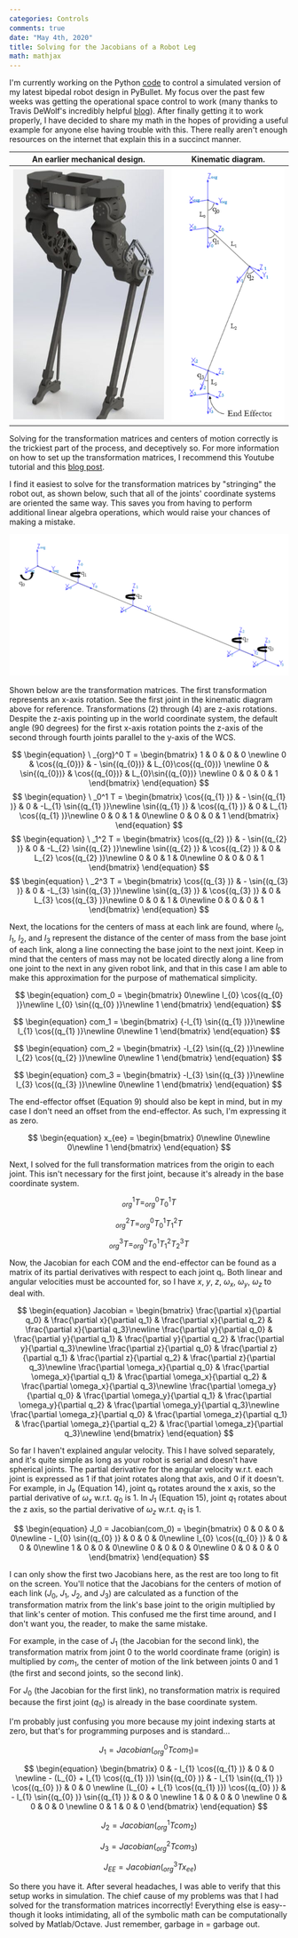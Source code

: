 ```yaml
---
categories: Controls
comments: true
date: "May 4th, 2020"
title: Solving for the Jacobians of a Robot Leg
math: mathjax
---
```

I'm currently working on the Python [code](https://github.com/bbokser/spryped) to control a simulated version of my latest bipedal robot design in PyBullet. My focus over the past few weeks was getting the operational space control to work (many thanks to Travis DeWolf's incredibly helpful [blog](https://studywolf.wordpress.com/site-index/)). After finally getting it to work properly, I have decided to share my math in the hopes of providing a useful example for anyone else having trouble with this. There really aren't enough resources on the internet that explain this in a succinct manner.

An earlier mechanical design.             |  Kinematic diagram.
:-------------------------:|:-------------------------:
![Mechanical Design](/images/chickenwalker-orig.jpg)  |  ![Kinematic Diagram](/images/kinematicdiagram1.png)

Solving for the transformation matrices and centers of motion correctly is the trickiest part of the process, and deceptively so. For more information on how to set up the transformation matrices, I recommend this Youtube tutorial and this [blog post](https://studywolf.wordpress.com/2017/06/09/deriving-a-robots-transform-matrices/).

I find it easiest to solve for the transformation matrices by "stringing" the robot out, as shown below, such that all of the joints' coordinate systems are oriented the same way. This saves you from having to perform additional linear algebra operations, which would raise your chances of making a mistake.

![Kinematic Diagram 2](/images/kinematicdiagram-2_orig.png)

Shown below are the transformation matrices. The first transformation represents an x-axis rotation. See the first joint in the kinematic diagram above for reference. Transformations (2) through (4) are z-axis rotations. Despite the z-axis pointing up in the world coordinate system, the default angle (90 degrees) for the first x-axis rotation points the z-axis of the second through fourth joints parallel to the y-axis of the WCS.

$$
\begin{equation}
	\ _{org}^0 T = \begin{bmatrix}
	1 & 0 & 0 & 0 \newline
	0 & \cos{(q_{0})} & - \sin{(q_{0})} & L_{0}\cos{(q_{0})} \newline
	0 & \sin{(q_{0})} & \cos{(q_{0})} & L_{0}\sin{(q_{0})} \newline
	0 & 0 & 0 & 1
	\end{bmatrix}	
\end{equation}
$$
$$
\begin{equation}
	\ _0^1 T = \begin{bmatrix}
	\cos{(q_{1} )} & - \sin{(q_{1} )} & 0 & -L_{1} \sin{(q_{1} )}\newline
	\sin{(q_{1} )} & \cos{(q_{1} )} & 0 & L_{1} \cos{(q_{1} )}\newline
	0 & 0 & 1 & 0\newline
	0 & 0 & 0 & 1
	\end{bmatrix}
\end{equation}
$$
$$
\begin{equation}
	\ _1^2 T = \begin{bmatrix}
 	\cos{(q_{2} )} & - \sin{(q_{2} )} & 0 & -L_{2} \sin{(q_{2} )}\newline
 	\sin{(q_{2} )} & \cos{(q_{2} )} & 0 & L_{2} \cos{(q_{2} )}\newline
 	0 & 0 & 1 & 0\newline
 	0 & 0 & 0 & 1
	\end{bmatrix}
\end{equation}
$$
$$
\begin{equation}
	\ _2^3 T = \begin{bmatrix}
 	\cos{(q_{3} )} & - \sin{(q_{3} )} & 0 & -L_{3} \sin{(q_{3} )}\newline
 	\sin{(q_{3} )} & \cos{(q_{3} )} & 0 & L_{3} \cos{(q_{3} )}\newline
 	0 & 0 & 1 & 0\newline
 	0 & 0 & 0 & 1
	\end{bmatrix}
\end{equation}
$$

Next, the locations for the centers of mass at each link are found, where $l_0$, $l_1$, $l_2$, and $l_3$ represent the distance of the center of mass from the base joint of each link, along a line connecting the base joint to the next joint. Keep in mind that the centers of mass may not be located directly along a line from one joint to the next in any given robot link, and that in this case I am able to make this approximation for the purpose of mathematical simplicity.

$$
\begin{equation}
	com_0 = \begin{bmatrix}
 	0\newline
 	l_{0} \cos{(q_{0} )}\newline
 	l_{0} \sin{(q_{0} )}\newline
 	1
\end{bmatrix}
\end{equation}
$$

$$
\begin{equation}
	com_1 = \begin{bmatrix}
 	{-l_{1} \sin{(q_{1} )}}\newline
 	l_{1} \cos{(q_{1} )}\newline
 	0\newline
 	1
\end{bmatrix}
\end{equation}
$$

$$
\begin{equation}
	com_2 = \begin{bmatrix}
 	-l_{2} \sin{(q_{2} )}\newline
 	l_{2} \cos{(q_{2} )}\newline
 	0\newline
 	1
\end{bmatrix}
\end{equation}
$$

$$
\begin{equation}
	com_3 = \begin{bmatrix}
  	-l_{3} \sin{(q_{3} )}\newline
  	l_{3} \cos{(q_{3} )}\newline
  	0\newline
  	1
\end{bmatrix}
\end{equation}
$$

The end-effector offset (Equation 9) should also be kept in mind, but in my case I don't need an offset from the end-effector. As such, I'm expressing it as zero.

$$
\begin{equation}
	x_{ee} = \begin{bmatrix}
 	0\newline
 	0\newline
 	0\newline
 	1
\end{bmatrix}
\end{equation}
$$

Next, I solved for the full transformation matrices from the origin to each joint. This isn't necessary for the first joint,  because it's already in the base coordinate system.

$$
\begin{equation}
	_{org}^1 T = _{org}^0 T _0^1 T
\end{equation}
$$

$$
\begin{equation}
	_{org}^2 T = _{org}^0 T _0^1 T _1^2 T
\end{equation}
$$

$$
\begin{equation}
	_{org}^3 T = _{org}^0 T _0^1 T _1^2 T _2^3 T
\end{equation}
$$

Now, the Jacobian for each COM and the end-effector can be found as a matrix of its partial derivatives with respect to each joint qᵢ. Both linear and angular velocities must be accounted for, so I have $x$, $y$, $z$, $\omega_x$, $\omega_y$, $\omega_z$  to deal with.

$$
\begin{equation}
	Jacobian = 
	\begin{bmatrix}
	\frac{\partial x}{\partial q_0} & \frac{\partial x}{\partial q_1} & \frac{\partial x}{\partial q_2} & \frac{\partial x}{\partial q_3}\newline
	\frac{\partial y}{\partial q_0} & \frac{\partial y}{\partial q_1} & \frac{\partial y}{\partial q_2} & \frac{\partial y}{\partial q_3}\newline
	\frac{\partial z}{\partial q_0} & \frac{\partial z}{\partial q_1} & \frac{\partial z}{\partial q_2} & \frac{\partial z}{\partial q_3}\newline
	\frac{\partial \omega_x}{\partial q_0} & \frac{\partial \omega_x}{\partial q_1} & \frac{\partial \omega_x}{\partial q_2} & \frac{\partial \omega_x}{\partial q_3}\newline
	\frac{\partial \omega_y}{\partial q_0} & \frac{\partial \omega_y}{\partial q_1} & \frac{\partial \omega_y}{\partial q_2} & \frac{\partial \omega_y}{\partial q_3}\newline
	\frac{\partial \omega_z}{\partial q_0} & \frac{\partial \omega_z}{\partial q_1} & \frac{\partial \omega_z}{\partial q_2} & \frac{\partial \omega_z}{\partial q_3}\newline
	\end{bmatrix}
\end{equation}
$$

So far I haven't explained angular velocity. This I have solved separately, and it's quite simple as long as your robot is serial and doesn't have spherical joints. The partial derivative for the angular velocity w.r.t. each joint is expressed as 1 if that joint rotates along that axis, and 0 if it doesn't. For example, in J₀ (Equation 14), joint q₀ rotates around the x axis, so the partial derivative of $\omega_x$ w.r.t. $q_0$ is 1. In $J_1$ (Equation 15), joint $q_1$ rotates about the z axis, so the partial derivative of $\omega_z$ w.r.t. $q_1$ is 1.

$$
\begin{equation}
	J_0 =  Jacobian(com_0) =
	\begin{bmatrix}
	0 & 0 & 0 & 0\newline
	- l_{0} \sin{(q_{0} )} & 0 & 0 & 0\newline
	l_{0} \cos{(q_{0} )} & 0 & 0 & 0\newline
	1 & 0 & 0 & 0\newline
	0 & 0 & 0 & 0\newline
	0 & 0 & 0 & 0
	\end{bmatrix}
\end{equation}
$$

I can only show the first two Jacobians here, as the rest are too long to fit on the screen. You'll notice that the Jacobians for the centers of motion of each link ($J_0$, $J_1$, $J_2$, and $J_3$) are calculated as a function of the transformation matrix from the link's base joint to the origin multiplied by that link's center of motion. This confused me the first time around, and I don't want you, the reader, to make the same mistake.

For example, in the case of $J_1$ (the Jacobian for the second link), the transformation matrix from joint 0 to the world coordinate frame (origin) is multiplied by $com_1$, the center of motion of the link between joints 0 and 1 (the first and second joints, so the second link).

For  $J_0$ (the Jacobian for the first link), no transformation matrix is required because the first joint ($q_0$) is already in the base coordinate system.

I'm probably just confusing you more because my joint indexing starts at zero, but that's for programming purposes and is standard...

$$ J_1 = Jacobian(_{org}^0 T  com_1) = $$

$$
\begin{equation}
	\begin{bmatrix}
	0 & - l_{1} \cos{(q_{1} )} & 0 & 0 \newline
	- (L_{0} + l_{1} \cos{(q_{1} )}) \sin{(q_{0} )} & - l_{1} \sin{(q_{1} )} \cos{(q_{0} )} & 0 & 0 \newline
	(L_{0} + l_{1} \cos{(q_{1} )}) \cos{(q_{0} )} & - l_{1} \sin{(q_{0} )} \sin{(q_{1} )} & 0 & 0 \newline
	1 & 0 & 0 & 0 \newline
	0 & 0 & 0 & 0 \newline
	0 & 1 & 0 & 0
\end{bmatrix}
\end{equation}
$$

$$
\begin{equation}
	J_2 = Jacobian(_{org}^1 T  com_2)
\end{equation}
$$

$$
\begin{equation}
	J_3 = Jacobian(_{org}^2 T  com_3)
\end{equation}
$$

$$
\begin{equation}
	\ J_{EE} = Jacobian(_{org}^3 T  x_{ee})
\end{equation}
$$

So there you have it. After several headaches, I was able to verify that this setup works in simulation. The chief cause of my problems was that I had solved for the transformation matrices incorrectly! Everything else is easy--though it looks intimidating, all of the symbolic math can be computationally solved by Matlab/Octave. Just remember, garbage in = garbage out.